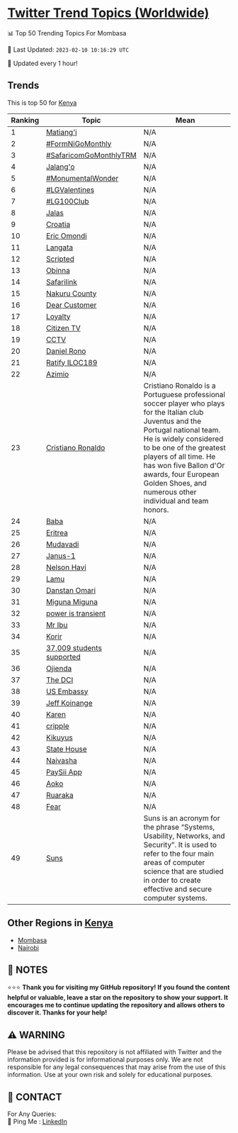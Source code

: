 [Twitter Trend Topics (Worldwide)](https://github.com/ErcinDedeoglu/Twitter-Trend-Topics)
==========


📊 Top 50 Trending Topics For Mombasa

📆 Last Updated: `2023-02-10 10:16:29 UTC`

🔧 Updated every 1 hour!


## Trends

This is top 50 for [Kenya](</Kenya>)

| Ranking | Topic | Mean |
| ------- | ------------ | ------------ |
| 1 | [Matiang'i](http://twitter.com/search?q=Matiang%27i) | N/A |
| 2 | [#FormNiGoMonthly](http://twitter.com/search?q=%23FormNiGoMonthly) | N/A |
| 3 | [#SafaricomGoMonthlyTRM](http://twitter.com/search?q=%23SafaricomGoMonthlyTRM) | N/A |
| 4 | [Jalang'o](http://twitter.com/search?q=Jalang%27o) | N/A |
| 5 | [#MonumentalWonder](http://twitter.com/search?q=%23MonumentalWonder) | N/A |
| 6 | [#LGValentines](http://twitter.com/search?q=%23LGValentines) | N/A |
| 7 | [#LG100Club](http://twitter.com/search?q=%23LG100Club) | N/A |
| 8 | [Jalas](http://twitter.com/search?q=Jalas) | N/A |
| 9 | [Croatia](http://twitter.com/search?q=Croatia) | N/A |
| 10 | [Eric Omondi](http://twitter.com/search?q=Eric+Omondi) | N/A |
| 11 | [Langata](http://twitter.com/search?q=Langata) | N/A |
| 12 | [Scripted](http://twitter.com/search?q=Scripted) | N/A |
| 13 | [Obinna](http://twitter.com/search?q=Obinna) | N/A |
| 14 | [Safarilink](http://twitter.com/search?q=Safarilink) | N/A |
| 15 | [Nakuru County](http://twitter.com/search?q=Nakuru+County) | N/A |
| 16 | [Dear Customer](http://twitter.com/search?q=Dear+Customer) | N/A |
| 17 | [Loyalty](http://twitter.com/search?q=Loyalty) | N/A |
| 18 | [Citizen TV](http://twitter.com/search?q=Citizen+TV) | N/A |
| 19 | [CCTV](http://twitter.com/search?q=CCTV) | N/A |
| 20 | [Daniel Rono](http://twitter.com/search?q=Daniel+Rono) | N/A |
| 21 | [Ratify  ILOC189](http://twitter.com/search?q=Ratify++ILOC189) | N/A |
| 22 | [Azimio](http://twitter.com/search?q=Azimio) | N/A |
| 23 | [Cristiano Ronaldo](http://twitter.com/search?q=Cristiano+Ronaldo) | Cristiano Ronaldo is a Portuguese professional soccer player who plays for the Italian club Juventus and the Portugal national team. He is widely considered to be one of the greatest players of all time. He has won five Ballon d'Or awards, four European Golden Shoes, and numerous other individual and team honors. |
| 24 | [Baba](http://twitter.com/search?q=Baba) | N/A |
| 25 | [Eritrea](http://twitter.com/search?q=Eritrea) | N/A |
| 26 | [Mudavadi](http://twitter.com/search?q=Mudavadi) | N/A |
| 27 | [Janus-1](http://twitter.com/search?q=Janus-1) | N/A |
| 28 | [Nelson Havi](http://twitter.com/search?q=Nelson+Havi) | N/A |
| 29 | [Lamu](http://twitter.com/search?q=Lamu) | N/A |
| 30 | [Danstan Omari](http://twitter.com/search?q=Danstan+Omari) | N/A |
| 31 | [Miguna Miguna](http://twitter.com/search?q=Miguna+Miguna) | N/A |
| 32 | [power is transient](http://twitter.com/search?q=power+is+transient) | N/A |
| 33 | [Mr Ibu](http://twitter.com/search?q=Mr+Ibu) | N/A |
| 34 | [Korir](http://twitter.com/search?q=Korir) | N/A |
| 35 | [37,009 students supported](http://twitter.com/search?q=37%2c009+students+supported) | N/A |
| 36 | [Ojienda](http://twitter.com/search?q=Ojienda) | N/A |
| 37 | [The DCI](http://twitter.com/search?q=The+DCI) | N/A |
| 38 | [US Embassy](http://twitter.com/search?q=US+Embassy) | N/A |
| 39 | [Jeff Koinange](http://twitter.com/search?q=Jeff+Koinange) | N/A |
| 40 | [Karen](http://twitter.com/search?q=Karen) | N/A |
| 41 | [cripple](http://twitter.com/search?q=cripple) | N/A |
| 42 | [Kikuyus](http://twitter.com/search?q=Kikuyus) | N/A |
| 43 | [State House](http://twitter.com/search?q=State+House) | N/A |
| 44 | [Naivasha](http://twitter.com/search?q=Naivasha) | N/A |
| 45 | [PaySii App](http://twitter.com/search?q=PaySii+App) | N/A |
| 46 | [Aoko](http://twitter.com/search?q=Aoko) | N/A |
| 47 | [Ruaraka](http://twitter.com/search?q=Ruaraka) | N/A |
| 48 | [Fear](http://twitter.com/search?q=Fear) | N/A |
| 49 | [Suns](http://twitter.com/search?q=Suns) | Suns is an acronym for the phrase “Systems, Usability, Networks, and Security”. It is used to refer to the four main areas of computer science that are studied in order to create effective and secure computer systems. |



## Other Regions in [Kenya](</Kenya>)

* [Mombasa](</Kenya/Mombasa.md>)
* [Nairobi](</Kenya/Nairobi.md>)



## 📝 NOTES

⭐⭐⭐ **Thank you for visiting my GitHub repository! If you found the content helpful or valuable, leave a star on the repository to show your support. It encourages me to continue updating the repository and allows others to discover it. Thanks for your help!**


## ⚠️ WARNING

Please be advised that this repository is not affiliated with Twitter and the information provided is for informational purposes only. We are not responsible for any legal consequences that may arise from the use of this information. Use at your own risk and solely for educational purposes.


## 📨 CONTACT

 For Any Queries:  
            🏓 Ping Me : [LinkedIn](https://www.linkedin.com/in/ercindedeoglu/)
